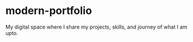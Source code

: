 # modern-portfolio
My digital space where I share my projects, skills, and journey of what I am upto.
